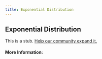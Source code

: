 ```yaml
---
title: Exponential Distribution
---
```


## Exponential Distribution

This is a stub. [Help our community expand it.](https://github.com/freeCodeCamp/guide-articles/tree/master/articles/Math/Statistics/Exponential-Distribution/index.md)

<!-- The article goes here, in GitHub-flavored Markdown. Feel free to add YouTube videos, images, and CodePen/JSBin embeds  -->

#### More Information:
<!-- Please add any articles you think might be helpful to read before writing the article -->


